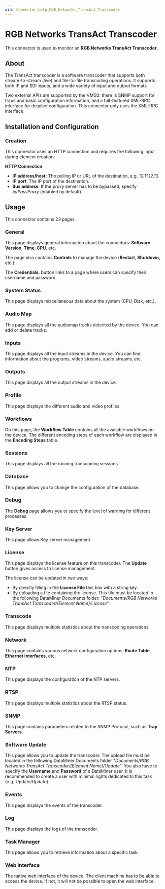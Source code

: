 ```yaml
---
uid: Connector_help_RGB_Networks_TransAct_Transcoder
---
```


# RGB Networks TransAct Transcoder

This connector is used to monitor an **RGB Networks TransAct Transcoder**.

## About

The TransAct transcoder is a software transcoder that supports both stream-to-stream (live) and file-to-file transcoding operations. It supports both IP and SDI inputs, and a wide variety of input and output formats

Two external APIs are supported by the VMG2: there is SNMP support for traps and basic configuration information, and a full-featured XML-RPC interface for detailed configuration. This connector only uses the XML-RPC interface.

## Installation and Configuration

### Creation

This connector uses an HTTP connection and requires the following input during element creation:

**HTTP Connection**

- **IP address/host:** The polling IP or URL of the destination, e.g. *10.11.12.13*.
- **IP port**: The IP port of the destination.
- **Bus address**: If the proxy server has to be bypassed, specify *byPassProxy* (enabled by default).

## Usage

This connector contains 23 pages.

### General

This page displays general information about the connectors: **Software** **Version**, **Time**, **CPU**, etc.

The page also contains **Controls** to manage the device (**Restart**, **Shutdown,** etc.).

The **Credentials.** button links to a page where users can specify their username and password.

### System Status

This page displays miscellaneous data about the system (CPU, Disk, etc.).

### Audio Map

This page displays all the audiomap tracks detected by the device. You can add or delete tracks.

### Inputs

This page displays all the input streams in the device. You can find information about the programs, video streams, audio streams, etc.

### Outputs

This page displays all the output streams in the device.

### Profile

This page displays the different audio and video profiles.

### Workflows

On this page, the **Workflow Table** contains all the available workflows on the device. The different encoding steps of each workflow are displayed in the **Encoding Steps** table.

### Sessions

This page displays all the running transcoding sessions

### Database

This page allows you to change the configuration of the database.

### Debug

The **Debug** page allows you to specify the level of warning for different processes.

### Key Server

This page allows Key server management.

### License

This page displays the license feature on this transcoder. The **Update** button gives access to license management.

The license can be updated in two ways:

- By directly filling in the **License File** text box with a string key.
- By uploading a file containing the license. This file must be located in the following DataMiner Documents folder: "*Documents/RGB Networks TransAct Transcoder/\[Element Name\]/License*".

### Transcode

This page displays multiple statistics about the transcoding operations.

### Network

This page contains various network configuration options: **Route Table**, **Ethernet Interfaces**, etc.

### NTP

This page displays the configuration of the NTP servers.

### RTSP

This page displays multiple statistics about the RTSP status.

### SNMP

This page contains parameters related to the SNMP Protocol, such as **Trap Servers**.

### Software Update

This page allows you to update the transcoder. The upload file must be located in the following DataMiner Documents folder "*Documents/RGB Networks TransAct Transcoder/\[Element Name\]/Update*". You also have to specify the **Username** and **Password** of a DataMiner user. It is recommended to create a user with minimal rights dedicated to this task (e.g. Update/Update).

### Events

This page displays the events of the transcoder.

### Log

This page displays the logs of the transcoder.

### Task Manager

This page allows you to retrieve information about a specific task.

### Web interface

The native web interface of the device. The client machine has to be able to access the device. If not, it will not be possible to open the web interface.
